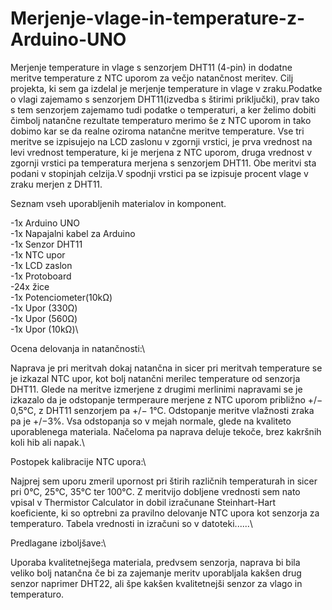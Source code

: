 # Merjenje-vlage-in-temperature-z-Arduino-UNO
Merjenje temperature in vlage s senzorjem DHT11 (4-pin) in dodatne meritve temperature z NTC uporom za večjo natančnost meritev.
Cilj projekta, ki sem ga izdelal je merjenje temperature in vlage v zraku.Podatke o vlagi zajemamo s senzorjem DHT11(izvedba s štirimi priključki), prav tako s tem senzorjem zajemamo tudi podatke o temperaturi, a ker želimo dobiti čimbolj natančne rezultate temperaturo merimo še z NTC uporom in tako dobimo kar se da realne oziroma natančne meritve temperature. Vse tri meritve se izpisujejo na LCD zaslonu v zgornji vrstici, je prva vrednost na levi vrednost temperature, ki je merjena z NTC uporom, druga vrednost v zgornji vrstici pa temperatura merjena s senzorjem DHT11. Obe meritvi sta podani v stopinjah celzija.V spodnji vrstici pa se izpisuje procent vlage v zraku merjen z DHT11.

Seznam vseh uporabljenih materialov in komponent.

-1x Arduino UNO\
-1x Napajalni kabel za Arduino\
-1x Senzor DHT11\
-1x NTC upor\
-1x LCD zaslon\
-1x Protoboard\
-24x žice\
-1x Potenciometer(10kΩ)\
-1x Upor (330Ω)\
-1x Upor (560Ω)\
-1x Upor (10kΩ)\

Ocena delovanja in natančnosti:\

Naprava je pri meritvah dokaj natančna in sicer pri meritvah temperature se je izkazal NTC upor, kot bolj natančni merilec temperature od senzorja DHT11.
Glede na meritve izmerjene z drugimi merlinimi napravami se je izkazalo da je odstopanje termperaure merjene z NTC uporom približno +/− 0,5°C, z DHT11 senzorjem pa +/− 1°C.
Odstopanje meritve vlažnosti zraka pa je +/−3%. Vsa odstopanja so v mejah normale, glede na kvaliteto uporablenega materiala. Načeloma pa naprava deluje tekoče, brez kakršnih koli hib ali napak.\

Postopek kalibracije NTC upora:\

Najprej sem uporu zmeril upornost pri štirih različnih temperaturah in sicer pri 0°C, 25°C, 35°C ter 100°C. Z meritvijo dobljene vrednosti sem nato vpisal v Thermistor Calculator in dobil izračunane Steinhart-Hart koeficiente, ki so optrebni za pravilno delovanje NTC upora kot senzorja za temperaturo. Tabela vrednosti in izračuni so v datoteki......\

Predlagane izboljšave:\

Uporaba kvalitetnejšega materiala, predvsem senzorja, naprava bi bila veliko bolj natančna če bi za zajemanje meritv uporabljala kakšen drug senzor naprimer DHT22, ali špe kakšen kvalitetnejši senzor za vlago in temperaturo.
